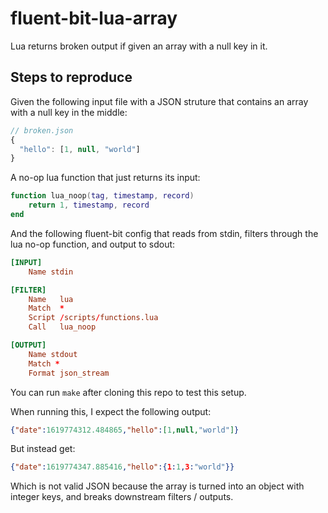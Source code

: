 # fluent-bit-lua-array

Lua returns broken output if given an array with a null key in it.


## Steps to reproduce

Given the following input file with a JSON struture that contains an array with a null key in the middle:

```js
// broken.json
{
  "hello": [1, null, "world"]
}
```

A no-op lua function that just returns its input:
```lua
function lua_noop(tag, timestamp, record)
    return 1, timestamp, record
end
```

And the following fluent-bit config that reads from stdin, filters through the lua no-op function, and output to sdout:

```conf
[INPUT]
    Name stdin

[FILTER]
    Name   lua
    Match  *
    Script /scripts/functions.lua
    Call   lua_noop

[OUTPUT]
    Name stdout
    Match *
    Format json_stream
```

You can run `make` after cloning this repo to test this setup.

When running this, I expect the following output:

```json
{"date":1619774312.484865,"hello":[1,null,"world"]}
```

But instead get:

```json
{"date":1619774347.885416,"hello":{1:1,3:"world"}}
```

Which is not valid JSON because the array is turned into an object with integer keys, and breaks downstream filters / outputs.
